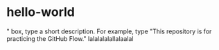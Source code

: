 # hello-world
" box, type a short description. For example, type "This repository is for practicing the GitHub Flow."
lalalalalallalaalal
